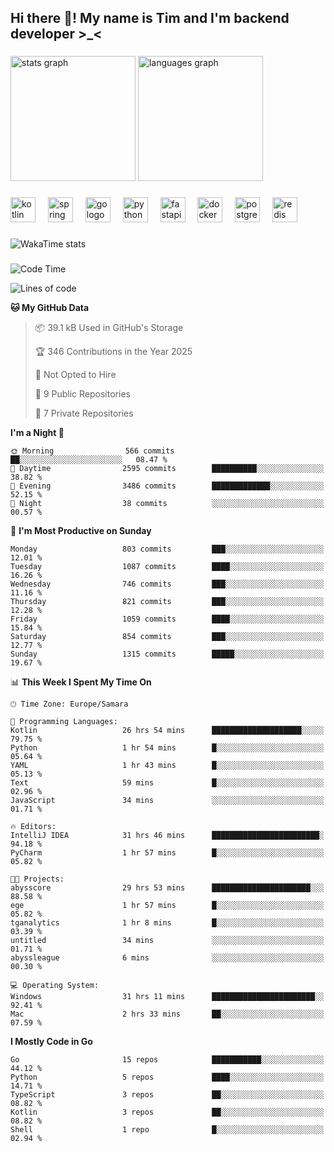 <h2 align="left">Hi there 👋! My name is Tim and I'm backend developer >_<</h2>

###

<div align="left">
  <img src="https://github-readme-stats-qilm.vercel.app/api?username=intezya&hide_title=false&hide_rank=false&show_icons=true&include_all_commits=true&count_private=true&disable_animations=false&theme=omni&locale=en&hide_border=true&order=1&show=prs_merged&hide=issues" height="200" alt="stats graph"  />
  <img src="https://github-readme-stats-qilm.vercel.app/api/top-langs?username=intezya&locale=en&hide_title=false&layout=donut&langs_count=5&theme=omni&hide_border=true&order=2&exclude_repo=github-readme-stats&hide=mako" height="200" alt="languages graph"  />
</div>

###

<div align="left">
  <img src="https://img.shields.io/badge/Kotlin-7F52FF?logo=kotlin&logoColor=white&style=for-the-badge" height="40" alt="kotlin logo"  />
  <img width="12" />
  <img src="https://img.shields.io/badge/Spring-6DB33F?logo=spring&logoColor=black&style=for-the-badge" height="40" alt="spring logo"  />
  <img width="12" />
  <img src="https://img.shields.io/badge/Go-00ADD8?logo=go&logoColor=white&style=for-the-badge" height="40" alt="go logo"  />
  <img width="12" />
  <img src="https://img.shields.io/badge/Python-3776AB?logo=python&logoColor=white&style=for-the-badge" height="40" alt="python logo"  />
  <img width="12" />
  <img src="https://img.shields.io/badge/FastAPI-009688?logo=fastapi&logoColor=white&style=for-the-badge" height="40" alt="fastapi logo"  />
  <img width="12" />
  <img src="https://img.shields.io/badge/Docker-2496ED?logo=docker&logoColor=white&style=for-the-badge" height="40" alt="docker logo"  />
  <img width="12" />
  <img src="https://img.shields.io/badge/PostgreSQL-4169E1?logo=postgresql&logoColor=white&style=for-the-badge" height="40" alt="postgresql logo"  />
  <img width="12" />
  <img src="https://img.shields.io/badge/Redis-DC382D?logo=redis&logoColor=white&style=for-the-badge" height="40" alt="redis logo"  />
</div>

###

<picture>
	<source
		srcset="https://github-readme-stats-qilm.vercel.app/api/wakatime?username=intezya&theme=omni&layout=compact&hide_border=true"
		media="(prefers-color-scheme: dark)%2C (prefers-color-scheme: no-preference)"
	/>
	<img alt="WakaTime stats" src="https://github-readme-stats-qilm.vercel.app/api/wakatime?username=intezya&theme=omni&layout=compact&hide_border=true&"/>
</picture>

###

<!--START_SECTION:waka-->
![Code Time](http://img.shields.io/badge/Code%20Time-530%20hrs%2022%20mins-blue)

![Lines of code](https://img.shields.io/badge/From%20Hello%20World%20I%27ve%20Written-855.5%20thousand%20lines%20of%20code-blue)

**🐱 My GitHub Data** 

> 📦 39.1 kB Used in GitHub's Storage 
 > 
> 🏆 346 Contributions in the Year 2025
 > 
> 🚫 Not Opted to Hire
 > 
> 📜 9 Public Repositories 
 > 
> 🔑 7 Private Repositories 
 > 
**I'm a Night 🦉** 

```text
🌞 Morning                566 commits         ██░░░░░░░░░░░░░░░░░░░░░░░   08.47 % 
🌆 Daytime                2595 commits        ██████████░░░░░░░░░░░░░░░   38.82 % 
🌃 Evening                3486 commits        █████████████░░░░░░░░░░░░   52.15 % 
🌙 Night                  38 commits          ░░░░░░░░░░░░░░░░░░░░░░░░░   00.57 % 
```
📅 **I'm Most Productive on Sunday** 

```text
Monday                   803 commits         ███░░░░░░░░░░░░░░░░░░░░░░   12.01 % 
Tuesday                  1087 commits        ████░░░░░░░░░░░░░░░░░░░░░   16.26 % 
Wednesday                746 commits         ███░░░░░░░░░░░░░░░░░░░░░░   11.16 % 
Thursday                 821 commits         ███░░░░░░░░░░░░░░░░░░░░░░   12.28 % 
Friday                   1059 commits        ████░░░░░░░░░░░░░░░░░░░░░   15.84 % 
Saturday                 854 commits         ███░░░░░░░░░░░░░░░░░░░░░░   12.77 % 
Sunday                   1315 commits        █████░░░░░░░░░░░░░░░░░░░░   19.67 % 
```


📊 **This Week I Spent My Time On** 

```text
🕑︎ Time Zone: Europe/Samara

💬 Programming Languages: 
Kotlin                   26 hrs 54 mins      ████████████████████░░░░░   79.75 % 
Python                   1 hr 54 mins        █░░░░░░░░░░░░░░░░░░░░░░░░   05.64 % 
YAML                     1 hr 43 mins        █░░░░░░░░░░░░░░░░░░░░░░░░   05.13 % 
Text                     59 mins             █░░░░░░░░░░░░░░░░░░░░░░░░   02.96 % 
JavaScript               34 mins             ░░░░░░░░░░░░░░░░░░░░░░░░░   01.71 % 

🔥 Editors: 
IntelliJ IDEA            31 hrs 46 mins      ████████████████████████░   94.18 % 
PyCharm                  1 hr 57 mins        █░░░░░░░░░░░░░░░░░░░░░░░░   05.82 % 

🐱‍💻 Projects: 
abysscore                29 hrs 53 mins      ██████████████████████░░░   88.58 % 
ege                      1 hr 57 mins        █░░░░░░░░░░░░░░░░░░░░░░░░   05.82 % 
tganalytics              1 hr 8 mins         █░░░░░░░░░░░░░░░░░░░░░░░░   03.39 % 
untitled                 34 mins             ░░░░░░░░░░░░░░░░░░░░░░░░░   01.71 % 
abyssleague              6 mins              ░░░░░░░░░░░░░░░░░░░░░░░░░   00.30 % 

💻 Operating System: 
Windows                  31 hrs 11 mins      ███████████████████████░░   92.41 % 
Mac                      2 hrs 33 mins       ██░░░░░░░░░░░░░░░░░░░░░░░   07.59 % 
```

**I Mostly Code in Go** 

```text
Go                       15 repos            ███████████░░░░░░░░░░░░░░   44.12 % 
Python                   5 repos             ████░░░░░░░░░░░░░░░░░░░░░   14.71 % 
TypeScript               3 repos             ██░░░░░░░░░░░░░░░░░░░░░░░   08.82 % 
Kotlin                   3 repos             ██░░░░░░░░░░░░░░░░░░░░░░░   08.82 % 
Shell                    1 repo              █░░░░░░░░░░░░░░░░░░░░░░░░   02.94 % 
```




<!--END_SECTION:waka-->
